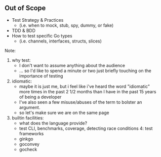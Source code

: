 ## Out of Scope

* Test Strategy & Practices
	* (i.e. when to mock, stub, spy, dummy, or fake)
* TDD & BDD
* How to test specific Go types
	* (i.e. channels, interfaces, structs, slices)

Note:
1. why test: 
	* I don't want to assume anything about the audience
	* ... so I'd like to spend a minute or two just briefly touching on the importance of testing
2. idiomatic: 
	* maybe it is just me, but i feel like i've heard the word "idiomatic" more times in the past 2 1/2 months than I have in the past 15 years of being a developer
	* I've also seen a few misuse/abuses of the term to bolster an argument. 
	* so let's make sure we are on the same page
3. builtin facilities:
	* what does the language provide?
	* test CLI, benchmarks, coverage, detecting race conditions
4: test frameworks
	* ginkgo
	* goconvey
	* gocheck